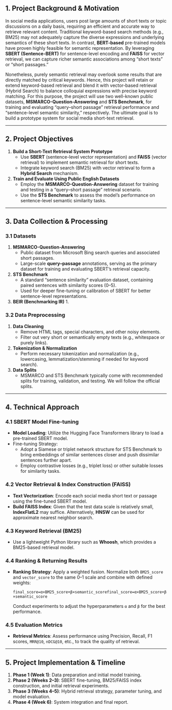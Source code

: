 ## 1. Project Background & Motivation

In social media applications, users post large amounts of short texts or topic discussions on a daily basis, requiring an efficient and accurate way to retrieve relevant content. Traditional keyword-based search methods (e.g., BM25) may not adequately capture the diverse expressions and underlying semantics of these short texts. In contrast, **BERT-based** pre-trained models have proven highly feasible for semantic representation. By leveraging **SBERT (Sentence-BERT)** for sentence-level encoding and **FAISS** for vector retrieval, we can capture richer semantic associations among “short texts” or “short passages.”

Nonetheless, purely semantic retrieval may overlook some results that are directly matched by critical keywords. Hence, this project will retain or extend keyword-based retrieval and blend it with vector-based retrieval (Hybrid Search) to balance colloquial expressions with precise keyword matching. For this purpose, the project will use two well-known public datasets, **MSMARCO-Question-Answering** and **STS Benchmark**, for training and evaluating “query–short passage” retrieval performance and “sentence-level semantic similarity,” respectively. The ultimate goal is to build a prototype system for social media short-text retrieval.

------

## 2. Project Objectives

1. **Build a Short-Text Retrieval System Prototype**
    - Use **SBERT** (sentence-level vector representation) and **FAISS** (vector retrieval) to implement semantic retrieval for short texts.
    - Integrate keyword search (BM25) with vector retrieval to form a **Hybrid Search** mechanism.
2. **Train and Evaluate Using Public English Datasets**
    - Employ the **MSMARCO-Question-Answering** dataset for training and testing in a “query–short passage” retrieval scenario.
    - Use the **STS Benchmark** to assess the model’s performance on sentence-level semantic similarity tasks.

------

## 3. Data Collection & Processing

### 3.1 Datasets

1. **MSMARCO-Question-Answering**
    - Public dataset from Microsoft Bing search queries and associated short passages.
    - Large-scale **query–passage** annotations, serving as the primary dataset for training and evaluating SBERT’s retrieval capacity.
2. **STS Benchmark**
    - A standard “sentence similarity” evaluation dataset, containing paired sentences with similarity scores (0–5).
    - Used for deeper fine-tuning or calibration of SBERT for better sentence-level representations.
3. **BEIR (Benchmarking IR)**
    1. 

### 3.2 Data Preprocessing

1. **Data Cleaning**
    - Remove HTML tags, special characters, and other noisy elements.
    - Filter out very short or semantically empty texts (e.g., whitespace or purely links).
2. **Tokenization & Normalization**
    - Perform necessary tokenization and normalization (e.g., lowercasing, lemmatization/stemming if needed for keyword search).
3. **Data Splits**
    - MSMARCO and STS Benchmark typically come with recommended splits for training, validation, and testing. We will follow the official splits.

------

## 4. Technical Approach

### 4.1 SBERT Model Fine-tuning

- **Model Loading**: Utilize the Hugging Face Transformers library to load a pre-trained SBERT model.
- Fine-tuning Strategy:
    - Adopt a Siamese or triplet network structure for STS Benchmark to bring embeddings of similar sentences closer and push dissimilar sentences further apart.
    - Employ contrastive losses (e.g., triplet loss) or other suitable losses for similarity tasks.

### 4.2 Vector Retrieval & Index Construction (FAISS)

- **Text Vectorization**: Encode each social media short text or passage using the fine-tuned SBERT model.
- **Build FAISS Index**: Given that the test data scale is relatively small, **IndexFlatL2** may suffice. Alternatively, **HNSW** can be used for approximate nearest neighbor search.

### 4.3 Keyword Retrieval (BM25)

- Use a lightweight Python library such as **Whoosh**, which provides a BM25-based retrieval model.

### 4.4 Ranking & Returning Results

- **Ranking Strategy**: Apply a weighted fusion. Normalize both `BM25_score` and `vector_score` to the same 0–1 scale and combine with defined weights:

    `final_score=α×BM25_score+β×semantic_scorefinal_score=α×BM25_score+β×semantic_score`

    Conduct experiments to adjust the hyperparameters `α` and `β` for the best performance.

### 4.5 Evaluation Metrics

- **Retrieval Metrics**: Assess performance using Precision, Recall, F1 scores, `MRR@10`, `nDCG@10`, etc., to track the quality of retrieval.

------

## 5. Project Implementation & Timeline

1. **Phase 1 (Week 1)**: Data preparation and initial model training.
2. **Phase 2 (Weeks 2–3)**: SBERT fine-tuning, BM25/FAISS index construction, and initial retrieval experiments.
3. **Phase 3 (Weeks 4–5)**: Hybrid retrieval strategy, parameter tuning, and model evaluation.
4. **Phase 4 (Week 6)**: System integration and final report.
